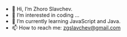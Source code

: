 - 👋 Hi, I’m Zhoro Slavchev.
- 👀 I’m interested in coding ...
- 🌱 I’m currently learning JavaScript and Java. 
- 📫 How to reach me: zgslavchev@gmail.com

<!---
zhorogs/zhorogs is a ✨ special ✨ repository because its `README.md` (this file) appears on your GitHub profile.
You can click the Preview link to take a look at your changes.
--->
